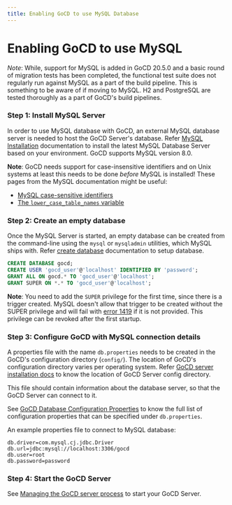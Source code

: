 ```yaml
---
title: Enabling GoCD to use MySQL Database
---
```


# Enabling GoCD to use MySQL

_Note_: While, support for MySQL is added in GoCD 20.5.0 and a basic round of migration tests has been completed, the functional test suite does not regularly run against MySQL as a part of the build pipeline. This is something to be aware of if moving to MySQL. H2 and PostgreSQL are tested thoroughly as a part of GoCD's build pipelines.

### Step 1: Install MySQL Server

In order to use MySQL database with GoCD, an external MySQL database server is needed to host the GoCD Server's database.
Refer [MySQL Installation](https://dev.mysql.com/doc/mysql-installation-excerpt/8.0/en/) documentation to install the latest MySQL Database Server based on your environment. GoCD supports MySQL version 8.0.

**Note**: GoCD needs support for case-insensitive identifiers and on Unix systems at least this needs to be done _before_ MySQL is installed! These pages from the MySQL documentation might be useful:

- [MySQL case-sensitive identifiers](https://dev.mysql.com/doc/refman/8.0/en/identifier-case-sensitivity.html)
- [The `lower_case_table_names` variable](https://dev.mysql.com/doc/refman/8.0/en/server-system-variables.html#sysvar_lower_case_table_names)

### Step 2: Create an empty database

Once the MySQL Server is started, an empty database can be created from the command-line using the `mysql` or `mysqladmin` utilities, which MySQL ships with.
Refer [create database](https://dev.mysql.com/doc/refman/8.0/en/create-database.html) documentation to setup database.

```sql
CREATE DATABASE gocd;
CREATE USER 'gocd_user'@'localhost' IDENTIFIED BY 'password';
GRANT ALL ON gocd.* TO 'gocd_user'@'localhost';
GRANT SUPER ON *.* TO 'gocd_user'@'localhost';
```

**Note**: You need to add the `SUPER` privilege for the first time, since there is a trigger created. MySQL doesn't allow that trigger to be created without the SUPER privilege and will fail with [error 1419](https://dev.mysql.com/doc/refman/8.0/en/server-error-reference.html#error_er_binlog_create_routine_need_super) if it is not provided. This privilege can be revoked after the first startup.


### Step 3: Configure GoCD with MySQL connection details

A properties file with the name `db.properties` needs to be created in the GoCD's configuration directory (`config/`). 
The location of GoCD's configuration directory varies per operating system. Refer [GoCD server installation docs](../installing_go_server.html) to know the location of GoCD Server config directory.

This file should contain information about the database server, so that the GoCD Server can connect to it.

See [GoCD Database Configuration Properties](connection-properties.html) to know the full list of configuration properties that can be specified under `db.properties`.

An example properties file to connect to MySQL database:

```properties
db.driver=com.mysql.cj.jdbc.Driver
db.url=jdbc:mysql://localhost:3306/gocd
db.user=root
db.password=password
```


### Step 4: Start the GoCD Server

See [Managing the GoCD server process](https://docs.gocd.org/current/installation/installing_go_server.html) to start your GoCD Server.  


